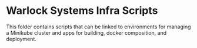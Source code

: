 # Warlock Systems Infra Scripts

This folder contains scripts that can be linked to environments for managing a
Minikube cluster and apps for building, docker composition, and deployment.
